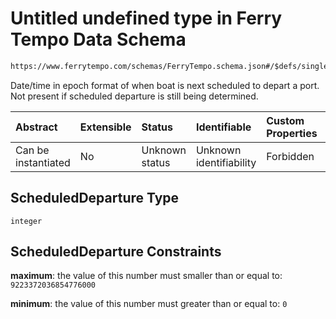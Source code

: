 # Untitled undefined type in Ferry Tempo Data Schema

```txt
https://www.ferrytempo.com/schemas/FerryTempo.schema.json#/$defs/singleBoatData/properties/ScheduledDeparture
```

Date/time in epoch format of when boat is next scheduled to depart a port.  Not present if scheduled departure is still being determined.

| Abstract            | Extensible | Status         | Identifiable            | Custom Properties | Additional Properties | Access Restrictions | Defined In                                                                           |
| :------------------ | :--------- | :------------- | :---------------------- | :---------------- | :-------------------- | :------------------ | :----------------------------------------------------------------------------------- |
| Can be instantiated | No         | Unknown status | Unknown identifiability | Forbidden         | Allowed               | none                | [FerryTempo.schema.json\*](../schemas/FerryTempo.schema.json "open original schema") |

## ScheduledDeparture Type

`integer`

## ScheduledDeparture Constraints

**maximum**: the value of this number must smaller than or equal to: `9223372036854776000`

**minimum**: the value of this number must greater than or equal to: `0`
